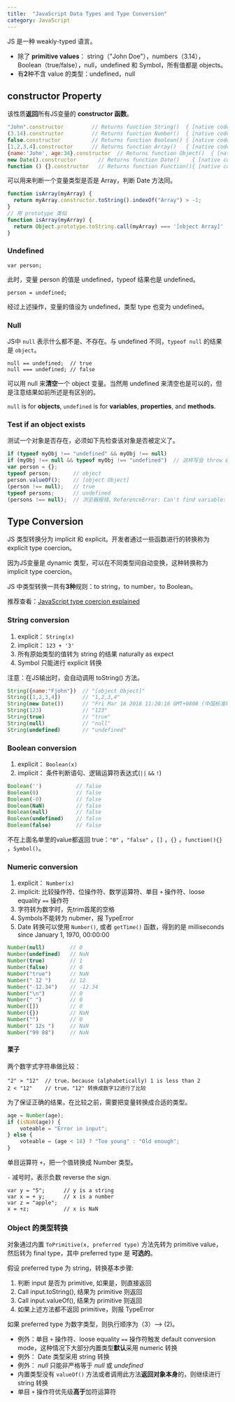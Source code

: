 ```yaml
---
title:  "JavaScript Data Types and Type Conversion"
category: JavaScript
---
```

JS 是一种 weakly-typed 语言。

+ 除了 **primitive values**： string（"John Doe"），numbers（3.14），Boolean（true/false），null，undefined 和 Symbol，所有值都是 objects。
+ 有**2**种不含 value 的类型：undefined，null

<!--more-->

## constructor Property

该性质**返回**所有JS变量的 **constructor 函数**。

```js
"John".constructor         // Returns function String()  { [native code] }
(3.14).constructor         // Returns function Number()  { [native code] }
false.constructor          // Returns function Boolean() { [native code] }
[1,2,3,4].constructor      // Returns function Array()   { [native code] }
{name:'John', age:34}.constructor  // Returns function Object()  { [native code] }
new Date().constructor       // Returns function Date()    { [native code] }
function () {}.constructor   // Returns function Function(){ [native code] }
```

<span class="t-blue">可以用来判断一个变量类型是否是 Array</span>，判断 Date 方法同。

```js
function isArray(myArray) {
  return myArray.constructor.toString().indexOf("Array") > -1;
}
// 用 prototype 类似
function isArray(myArray) {
  return Object.prototype.toString.call(myArray) === '[object Array]'
}
```

### Undefined

    var person;

此时，变量 person 的值是 undefined，typeof 结果也是 undefined。

    person = undefined;

经过上述操作，变量的值设为 undefined，类型 type 也变为 undefined。

### Null

JS中 `null` 表示什么都不是、不存在。<span class="t-blue">与 undefined 不同，`typeof null` 的结果是 `object`</span>。

    null == undefined;  // true
    null === undefined; // false

可以用 null 来**清空**一个 object 变量。当然用 undefined 来清空也是可以的，但是注意结果如前所述是有区别的。

`null` is for **objects**, `undefined` is for **variables**, **properties**, and **methods**.

### Test if an object exists

测试一个对象是否存在，必须如下先检查该对象是否被定义了。

```js
if (typeof myObj !== "undefined" && myObj !== null)
if (myObj !== null && typeof myObj !== "undefined")  // 这样写会 throw error exception，两句的区别见下面
var person = {};
typeof person;       // object
person.valueOf();    // [object Object]
(person !== null);   // true
typeof persons;      // undefined
(persons !== null);  // 浏览器报错，ReferenceError: Can't find variable: persons
```

## Type Conversion

JS 类型转换分为 implicit 和 explicit。开发者通过一些函数进行的转换称为 explicit type coercion。

因为JS变量是 dynamic 类型，可以在不同类型间自动变换，这种转换称为 implicit type coercion。

JS 中类型转换一共有**3种**规则：to string，to number，to Boolean。

推荐查看：[JavaScript type coercion explained](https://medium.freecodecamp.org/js-type-coercion-explained-27ba3d9a2839)

### String conversion

1. explicit： `String(x)`
2. implicit： `123 + '3'`
3. 所有原始类型的值转为 string 的结果 naturally as expect
4. Symbol 只能进行 explicit 转换

注意：在JS输出时，会自动调用 toString() 方法。

```js
String({name:"Fjohn"})  // "[object Object]"
String([1,2,3,4])       // "1,2,3,4"
String(new Date())      // "Fri Mar 16 2018 11:20:16 GMT+0800 (中国标准时间)"
String(123)             // "123"
String(true)            // "true"
String(null)            // "null"
String(undefined)       // "undefined"
```

### Boolean conversion

1. explicit： `Boolean(x)`
2. implicit： 条件判断语句、逻辑运算符表达式(`||` `&&` `!`)

```js
Boolean('')           // false
Boolean(0)            // false
Boolean(-0)           // false
Boolean(NaN)          // false
Boolean(null)         // false
Boolean(undefined)    // false
Boolean(false)        // false
```

不在上面名单里的value都返回 true：`"0"` ，`"false"` ，`[]` ，`{}` ，`function(){}` ，`Symbol()`。

### Numeric conversion

1. explicit： `Number(x)`
2. implicit: 比较操作符、位操作符、数学运算符、单目 `+` 操作符、loose equality `==` 操作符
3. 字符转为数字时，先trim首尾的空格
4. Symbols不能转为 nubmer，报 TypeError
5. Date 转换可以使用 `Number()`, 或者 `getTime()` 函数，得到的是 milliseconds since January 1, 1970, 00:00:00

```js
Number(null)        // 0
Number(undefined)   // NaN
Number(true)        // 1
Number(false)       // 0
Number("true")      // NaN
Number(" 12 ")      // 12
Number("-12.34")    // -12.34
Number("\n")        // 0
Number(" ")         // 0
Number([])          // 0
Number({})          // NaN
Number("")          // 0
Number(" 12s ")     // NaN
Number("99 88")     // NaN
```

#### 栗子

两个数字式字符串做比较：

    "2" > "12"  // true，because (alphabetically) 1 is less than 2
    2 < "12"    // true，"12" 转换成数字12进行了比较

为了保证正确的结果，在比较之前，需要把变量转换成合适的类型。

```js
age = Number(age);
if (isNaN(age)) {
    voteable = "Error in input";
} else {
    voteable = (age < 18) ? "Too young" : "Old enough";
}
```

单目运算符 `+`，把一个值转换成 Number 类型。

`-` 减号时，表示负数 reverse the sign.

    var y = "5";      // y is a string
    var x = + y;      // x is a number
    var z = "apple";
    x = +z;           // x is NaN

### Object 的类型转换

对象通过内置 `ToPrimitive(x, preferred type)` 方法先转为 primitive value，然后转为 final type，其中 preferred type 是 **可选的**。

假设 preferred type 为 string，转换基本步骤:

1. 判断 input 是否为 primitive, 如果是，则直接返回
2. Call input.toString(), 结果为 primitive 则返回
3. Call input.valueOf(), 结果为 primitive 则返回
4. 如果上述方法都不返回 primitive，则报 TypeError

如果 preferred type 为数字类型，则执行顺序为（3）——> (2)。

+ 例外：单目 `+` 操作符、loose equality `==` 操作符触发 default conversion mode，这种情况下大部分内置类型**默认**采用 numeric 转换
+ 例外： Date 类型采用 string 转换
+ 例外： _null_ 只能非严格等于 _null_ 或 _undefined_
+ 内置类型没有 `valueOf()` 方法或者调用此方法**返回对象本身**的，则继续进行 string 转换
+ 单目 `+` 操作符优先级**高于**加符运算符
